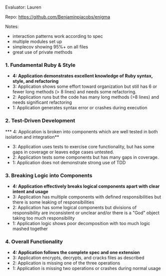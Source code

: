 Evaluator: Lauren

Repo: https://github.com/Benjaminpjacobs/enigma

Notes:

* interaction patterns work according to spec
* multiple modules set up
* simplecov showing 95%+ on all files
* great use of private methods

### 1. Fundamental Ruby & Style

* **4:  Application demonstrates excellent knowledge of Ruby syntax, style, and refactoring**
* 3:  Application shows some effort toward organization but still has 6 or fewer long methods (> 8 lines) and needs some refactoring.
* 2:  Application runs but the code has many long methods (>8 lines) and needs significant refactoring
* 1:  Application generates syntax error or crashes during execution

### 2. Test-Driven Development

*** 4: Application is broken into components which are well tested in both isolation and integration**
* 3: Application uses tests to exercise core functionality, but has some gaps in coverage or leaves edge cases untested.
* 2: Application tests some components but has many gaps in coverage.
* 1: Application does not demonstrate strong use of TDD

### 3. Breaking Logic into Components

* **4: Application effectively breaks logical components apart with clear intent and usage**
* 3: Application has multiple components with defined responsibilities but there is some leaking of responsibilities
* 2: Application has some logical components but divisions of responsibility are inconsistent or unclear and/or there is a "God" object taking too much responsibility
* 1: Application logic shows poor decomposition with too much logic mashed together

### 4. Overall Functionality

* **4: Application follows the complete spec and one extension**
* 3: Application encrypts, decrypts, and cracks files as described
* 2: Application is missing one of the three operations
* 1: Application is missing two operations or crashes during normal usage
